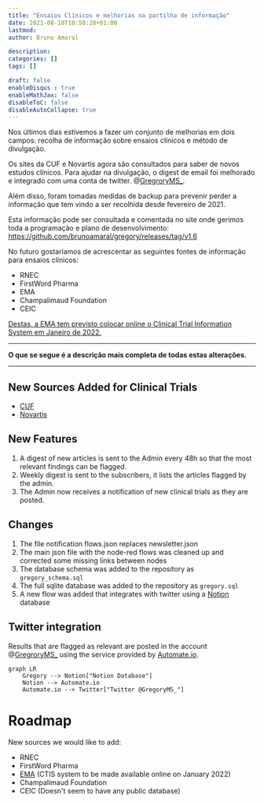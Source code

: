 ```yaml
---
title: "Ensaios Clínicos e melhorias na partilha de informação"
date: 2021-08-10T10:58:28+01:00
lastmod: 
author: Bruno Amaral

description: 
categories: []
tags: []

draft: false
enableDisqus : true
enableMathJax: false
disableToC: false
disableAutoCollapse: true
---
```


Nos últimos dias estivemos a fazer um conjunto de melhorias em dois campos: recolha de informação sobre ensaios clínicos e método de divulgação.

Os sites da CUF e Novartis agora são consultados para saber de novos estudos clínicos. Para ajudar na divulgação, o digest de email foi melhorado e integrado com uma conta de twitter. @[GregroryMS_](https://twitter.com/gregoryms_).

Além disso, foram tomadas medidas de backup para prevenir perder a informação que tem vindo a ser recolhida desde fevereiro de 2021.

Esta informação pode ser consultada e comentada no site onde gerimos toda a programação e plano de desenvolvimento: https://github.com/brunoamaral/gregory/releases/tag/v1.6

No futuro gostaríamos de acrescentar as seguintes fontes de informação para ensaios clínicos:

- RNEC
- FirstWord Pharma
- EMA
- Champalimaud Foundation
- CEIC

[Destas, a EMA tem previsto colocar online o Clinical Trial Information System em Janeiro de 2022.](https://www.ema.europa.eu/en/human-regulatory/research-development/clinical-trials/clinical-trials-information-system-training-support)

---

**O que se segue é a descrição mais completa de todas estas alterações.** 

---

## New Sources Added for Clinical Trials

- [CUF](https://www.cuf.pt/cuf-academic-center/ensaios-clinicos?combine=&unidade=&estado=All&patologia=2346&especialidade=)
- [Novartis](https://www.novartis.com/clinicaltrials/recruiting-trials?title=multiple%20sclerosis)

## New Features

1. A digest of new articles is sent to the Admin every 48h so that the most relevant findings can be flagged.
2. Weekly digest is sent to the subscribers, it lists the articles flagged by the admin.
3. The Admin now receives a notification of new clinical trials as they are posted.

## Changes

1. The file  notification flows.json replaces newsletter.json
2. The main json file with the node-red flows was cleaned up and corrected some missing links between nodes
3. The database schema was added to the repository as `gregory_schema.sql`
4. The full sqlite database was added to the repository as `gregory.sql`
5. A new flow was added that integrates with twitter using a [Notion](https://www.notion.so/) database 

## Twitter integration

Results that are flagged as relevant are posted in the account @[GregroryMS_](https://twitter.com/gregoryms_) using the service provided by [Automate.io](https://automate.io/).

```mermaid
graph LR
    Gregory --> Notion["Notion Database"]
    Notion --> Automate.io
    Automate.io --> Twitter["Twitter @GregoryMS_"]
```

# Roadmap

New sources we would like to add:
 - RNEC
 - FirstWord Pharma
 - [EMA](https://www.ema.europa.eu/en/human-regulatory/research-development/clinical-trials/clinical-trials-information-system-training-support) (CTIS system to be made available online on January 2022)
 - Champalimaud Foundation
 - CEIC (Doesn't seem to have any public database)
